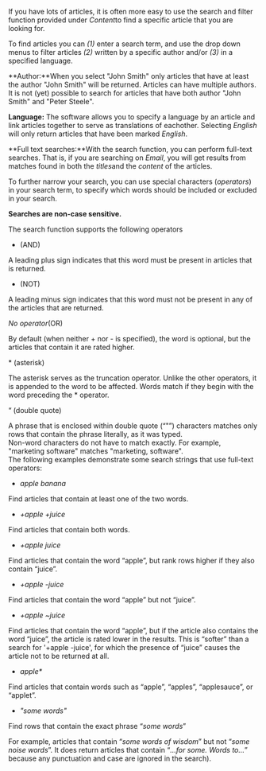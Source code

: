 If you have lots of articles, it is often more easy to use the search
and filter function provided under *Content*to find a specific article
that you are looking for. 

To find articles you can *(1)* enter a search term, and use the drop
down menus to filter articles *(2)* written by a specific author and/or
*(3)* in a specified language.

**Author:**When you select "John Smith" only articles that have at least
the author "John Smith" will be returned. Articles can have multiple
authors. It is not (yet) possible to search for articles that have both
author "John Smith" and "Peter Steele".

**Language:** The software allows you to specify a language by an
article and link articles together to serve as translations of
eachother. Selecting *English* will only return articles that have been
marked *English*.

**Full text searches:**With the search function, you can perform
full-text searches. That is, if you are searching on *Email*, you will
get results from matches found in both the *titles*and the *content* of
the articles.

To further narrow your search, you can use special characters
(*operators*) in your search term, to specify which words should be
included or excluded in your search.

**Searches are non-case sensitive.**

The search function supports the following operators

+ (AND)

A leading plus sign indicates that this word must be present in articles
that is returned.

- (NOT)

A leading minus sign indicates that this word must not be present in any
of the articles that are returned.

*No operator*(OR)

By default (when neither + nor - is specified), the word is optional,
but the articles that contain it are rated higher.

\* (asterisk)

The asterisk serves as the truncation operator. Unlike the other
operators, it is appended to the word to be affected. Words match if
they begin with the word preceding the \* operator.

“ (double quote)

A phrase that is enclosed within double quote (“"”) characters matches
only rows that contain the phrase literally, as it was typed. \
Non-word characters do not have to match exactly. For example,
"marketing software" matches "marketing, software". \
The following examples demonstrate some search strings that use
full-text operators:

-   *apple banana*

Find articles that contain at least one of the two words.

-   *+apple +juice*

Find articles that contain both words.

-   *+apple juice*

Find articles that contain the word “apple”, but rank rows higher if
they also contain “juice”.

-   *+apple -juice*

Find articles that contain the word “apple” but not “juice”.

-   *+apple \~juice*

Find articles that contain the word “apple”, but if the article also
contains the word “juice”, the article is rated lower in the results.
This is “softer” than a search for '+apple -juice', for which the
presence of “juice” causes the article not to be returned at all.

-   *apple\**

Find articles that contain words such as “apple”, “apples”,
“applesauce”, or “applet”.

-   *"some words"*

Find rows that contain the exact phrase “*some words*”

For example, articles that contain “*some words of wisdom*” but not
“*some noise words*”. It does return articles that contain “*…for some.
Words to…*” because any punctuation and case are ignored in the search).

 
